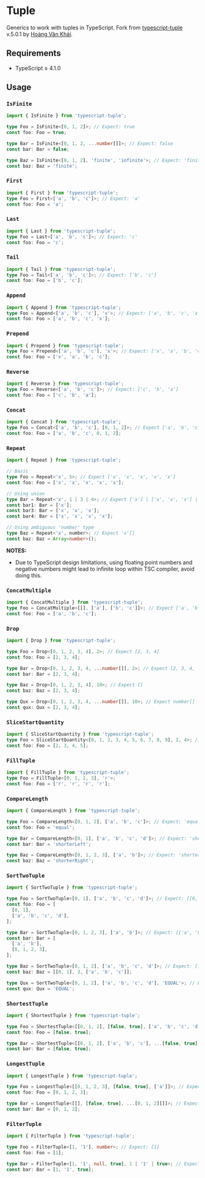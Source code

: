 # Tuple

Generics to work with tuples in TypeScript. Fork from [typescript-tuple](https://www.npmjs.com/package/typescript-tuple) v.5.0.1 by [Hoàng Văn Khải](https://github.com/KSXGitHub).

## Requirements

- TypeScript ≥ 4.1.0

## Usage

### `IsFinite`

```typescript
import { IsFinite } from 'typescript-tuple';

type Foo = IsFinite<[0, 1, 2]>; // Expect: true
const foo: Foo = true;

type Bar = IsFinite<[0, 1, 2, ...number[]]>; // Expect: false
const bar: Bar = false;

type Baz = IsFinite<[0, 1, 2], 'finite', 'infinite'>; // Expect: 'finite'
const baz: Baz = 'finite';
```

### `First`

```typescript
import { First } from 'typescript-tuple';
type Foo = First<['a', 'b', 'c']>; // Expect: 'a'
const foo: Foo = 'a';
```

### `Last`

```typescript
import { Last } from 'typescript-tuple';
type Foo = Last<['a', 'b', 'c']>; // Expect: 'c'
const foo: Foo = 'c';
```

### `Tail`

```typescript
import { Tail } from 'typescript-tuple';
type Foo = Tail<['a', 'b', 'c']>; // Expect: ['b', 'c']
const foo: Foo = ['b', 'c'];
```

### `Append`

```typescript
import { Append } from 'typescript-tuple';
type Foo = Append<['a', 'b', 'c'], 'x'>; // Expect: ['a', 'b', 'c', 'x']
const foo: Foo = ['a', 'b', 'c', 'x'];
```

### `Prepend`

```typescript
import { Prepend } from 'typescript-tuple';
type Foo = Prepend<['a', 'b', 'c'], 'x'>; // Expect: ['x', 'a', 'b', 'c']
const foo: Foo = ['x', 'a', 'b', 'c'];
```

### `Reverse`

```typescript
import { Reverse } from 'typescript-tuple';
type Foo = Reverse<['a', 'b', 'c']>; // Expect: ['c', 'b', 'a']
const foo: Foo = ['c', 'b', 'a'];
```

### `Concat`

```typescript
import { Concat } from 'typescript-tuple';
type Foo = Concat<['a', 'b', 'c'], [0, 1, 2]>; // Expect ['a', 'b', 'c', 0, 1, 2]
const foo: Foo = ['a', 'b', 'c', 0, 1, 2];
```

### `Repeat`

```typescript
import { Repeat } from 'typescript-tuple';

// Basic
type Foo = Repeat<'x', 5>; // Expect ['x', 'x', 'x', 'x', 'x']
const foo: Foo = ['x', 'x', 'x', 'x', 'x'];

// Using union
type Bar = Repeat<'x', 1 | 3 | 4>; // Expect ['x'] | ['x', 'x', 'x'] | ['x', 'x', 'x', 'x']
const bar1: Bar = ['x'];
const bar3: Bar = ['x', 'x', 'x'];
const bar4: Bar = ['x', 'x', 'x', 'x'];

// Using ambiguous 'number' type
type Baz = Repeat<'x', number>; // Expect 'x'[]
const baz: Baz = Array<number>();
```

**NOTES:**

- Due to TypeScript design limitations, using floating point numbers and negative numbers might lead to infinite loop within TSC compiler, avoid doing this.

### `ConcatMultiple`

```typescript
import { ConcatMultiple } from 'typescript-tuple';
type Foo = ConcatMultiple<[[], ['a'], ['b', 'c']]>; // Expect ['a', 'b', 'c']
const foo: Foo = ['a', 'b', 'c'];
```

### `Drop`

```typescript
import { Drop } from 'typescript-tuple';

type Foo = Drop<[0, 1, 2, 3, 4], 2>; // Expect [2, 3, 4]
const foo: Foo = [2, 3, 4];

type Bar = Drop<[0, 1, 2, 3, 4, ...number[]], 2>; // Expect [2, 3, 4, ...number[]]
const bar: Bar = [2, 3, 4];

type Baz = Drop<[0, 1, 2, 3, 4], 10>; // Expect []
const baz: Baz = [2, 3, 4];

type Qux = Drop<[0, 1, 2, 3, 4, ...number[]], 10>; // Expect number[]
const qux: Qux = [2, 3, 4];
```

### `SliceStartQuantity`

```typescript
import { SliceStartQuantity } from 'typescript-tuple';
type Foo = SliceStartQuantity<[0, 1, 2, 3, 4, 5, 6, 7, 8, 9], 2, 4>; // Expect [2, 3, 4, 5]
const foo: Foo = [2, 3, 4, 5];
```

### `FillTuple`

```typescript
import { FillTuple } from 'typescript-tuple';
type Foo = FillTuple<[0, 1, 2, 3], 'r'>;
const foo: Foo = ['r', 'r', 'r', 'r'];
```

### `CompareLength`

```typescript
import { CompareLength } from 'typescript-tuple';

type Foo = CompareLength<[0, 1, 2], ['a', 'b', 'c']>; // Expect: 'equal'
const foo: Foo = 'equal';

type Bar = CompareLength<[0, 1], ['a', 'b', 'c', 'd']>; // Expect: 'shorterLeft'
const bar: Bar = 'shorterLeft';

type Baz = CompareLength<[0, 1, 2, 3], ['a', 'b']>; // Expect: 'shorterRight'
const baz: Baz = 'shorterRight';
```

### `SortTwoTuple`

```typescript
import { SortTwoTuple } from 'typescript-tuple';

type Foo = SortTwoTuple<[0, 1], ['a', 'b', 'c', 'd']>; // Expect: [[0, 1], ['a', 'b', 'c', 'd']]
const foo: Foo = [
  [0, 1],
  ['a', 'b', 'c', 'd'],
];

type Bar = SortTwoTuple<[0, 1, 2, 3], ['a', 'b']>; // Expect: [['a', 'b'], [0, 1, 2, 3]]
const bar: Bar = [
  ['a', 'b'],
  [0, 1, 2, 3],
];

type Baz = SortTwoTuple<[0, 1, 2], ['a', 'b', 'c', 'd']>; // Expect: [[0, 1, 2], ['a', 'b', 'c']]
const baz: Baz = [[0, 1], 3, ['a', 'b', 'c']];

type Qux = SortTwoTuple<[0, 1, 2], ['a', 'b', 'c', 'd'], 'EQUAL'>; // Expect: 'EQUAL'
const qux: Qux = 'EQUAL';
```

### `ShortestTuple`

```typescript
import { ShortestTuple } from 'typescript-tuple';

type Foo = ShortestTuple<[[0, 1, 2], [false, true], ['a', 'b', 'c', 'd']]>; // Expect: [false, true]
const foo: Foo = [false, true];

type Bar = ShortestTuple<[[0, 1, 2], ['a', 'b', 'c'], ...[false, true][]]>; // Expect: [false, true]
const bar: Bar = [false, true];
```

### `LongestTuple`

```typescript
import { LongestTuple } from 'typescript-tuple';

type Foo = LongestTuple<[[0, 1, 2, 3], [false, true], ['a']]>; // Expect: [0, 1, 2, 3]
const foo: Foo = [0, 1, 2, 3];

type Bar = LongestTuple<[[], [false, true], ...[0, 1, 2][]]>; // Expect: [0, 1, 2]
const bar: Bar = [0, 1, 2];
```

### `FilterTuple`

```typescript
import { FilterTuple } from 'typescript-tuple';

type Foo = FilterTuple<[1, '1'], number>; // Expect: [1]
const foo: Foo = [1];

type Bar = FilterTuple<[1, '1', null, true], 1 | '1' | true>; // Expect: [1, '1', true]
const bar: Bar = [1, '1', true];
```
